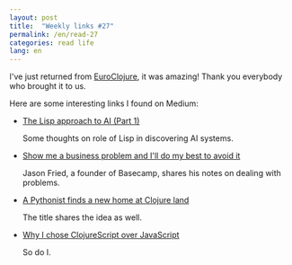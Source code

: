 ```yaml
---
layout: post
title:  "Weekly links #27"
permalink: /en/read-27
categories: read life
lang: en
---
```


[conf]:http://2017.euroclojure.org/

I've just returned from [EuroClojure][conf], it was amazing! Thank you everybody
who brought it to us.

Here are some interesting links I found on Medium:

- [The Lisp approach to AI (Part 1)](https://medium.com/ai-society/the-lisp-approach-to-ai-part-1-a48c7385a913)

  Some thoughts on role of Lisp in discovering AI systems.

- [Show me a business problem and I'll do my best to avoid it](https://m.signalvnoise.com/avoiding-not-solving-a1b37e46baaf)

  Jason Fried, a founder of Basecamp, shares his notes on dealing with problems.

- [A Pythonist finds a new home at Clojure land](https://notamonadtutorial.com/a-pythonist-finds-a-new-home-at-clojure-land-761ad8612b47)

  The title shares the idea as well.

- [Why I chose ClojureScript over JavaScript](https://m.oursky.com/why-i-chose-clojure-over-javascript-24f045daab7e)

  So do I.
